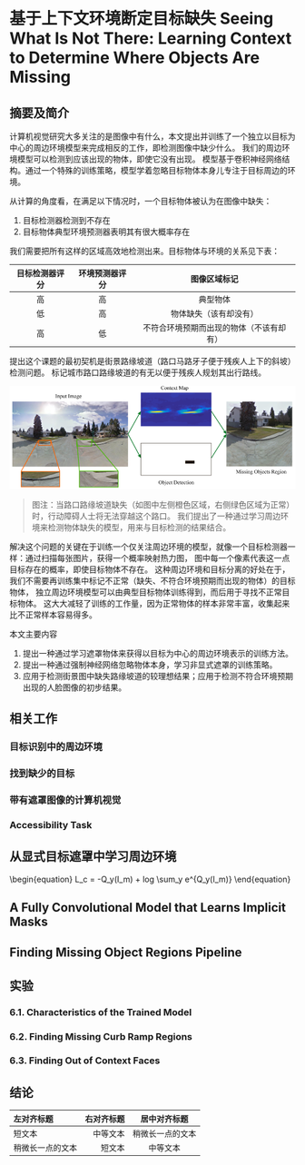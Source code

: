 # 基于上下文环境断定目标缺失 Seeing What Is Not There: Learning Context to Determine Where Objects Are Missing

## 摘要及简介

计算机视觉研究大多关注的是图像中有什么，本文提出并训练了一个独立以目标为中心的周边环境模型来完成相反的工作，即检测图像中缺少什么。
我们的周边环境模型可以检测到应该出现的物体，即使它没有出现。
模型基于卷积神经网络结构。通过一个特殊的训练策略，模型学着忽略目标物体本身儿专注于目标周边的环境。

从计算的角度看，在满足以下情况时，一个目标物体被认为在图像中缺失：

1. 目标检测器检测到不存在
1. 目标物体典型环境预测器表明其有很大概率存在

我们需要把所有这样的区域高效地检测出来。目标物体与环境的关系见下表：

| 目标检测器评分 | 环境预测器评分 | 图像区域标记 |
| :------: | :------: | :------: |
| 高 | 高 | 典型物体 |
| 低 | 高 | 物体缺失（该有却没有） |
| 高 | 低 | 不符合环境预期而出现的物体（不该有却有） |

提出这个课题的最初契机是街景路缘坡道（路口马路牙子便于残疾人上下的斜坡）检测问题。
标记城市路口路缘坡道的有无以便于残疾人规划其出行路线。

![](.Seeing_what_is_not_there_images\f1.png)

> 图注：当路口路缘坡道缺失（如图中左侧橙色区域，右侧绿色区域为正常）时，行动障碍人士将无法穿越这个路口。
我们提出了一种通过学习周边环境来检测物体缺失的模型，用来与目标检测的结果结合。

解决这个问题的关键在于训练一个仅关注周边环境的模型，就像一个目标检测器一样：通过扫描每张图片，获得一个概率映射热力图，
图中每一个像素代表这一点目标存在的概率，即使目标物体不存在。
这种周边环境和目标分离的好处在于，我们不需要再训练集中标记不正常（缺失、不符合环境预期而出现的物体）的目标物体，
独立周边环境模型可以由典型目标物体训练得到，而后用于寻找不正常目标物体。
这大大减轻了训练的工作量，因为正常物体的样本非常丰富，收集起来比不正常样本容易得多。

本文主要内容

1. 提出一种通过学习遮罩物体来获得以目标为中心的周边环境表示的训练方法。
1. 提出一种通过强制神经网络忽略物体本身，学习非显式遮罩的训练策略。
1. 应用于检测街景图中缺失路缘坡道的较理想结果；应用于检测不符合环境预期出现的人脸图像的初步结果。

## 相关工作

### 目标识别中的周边环境

### 找到缺少的目标

### 带有遮罩图像的计算机视觉

### Accessibility Task

## 从显式目标遮罩中学习周边环境

\begin{equation}
L_c = -Q_y(I_m) + log \sum_y e^{Q_y(I_m)}
\end{equation}

## A Fully Convolutional Model that Learns Implicit Masks

## Finding Missing Object Regions Pipeline

## 实验

### 6.1. Characteristics of the Trained Model

### 6.2. Finding Missing Curb Ramp Regions

### 6.3. Finding Out of Context Faces

## 结论

| 左对齐标题 | 右对齐标题 | 居中对齐标题 |
| :------| ------: | :------: |
| 短文本 | 中等文本 | 稍微长一点的文本 |
| 稍微长一点的文本 | 短文本 | 中等文本 |
